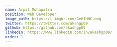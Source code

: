 ```yaml
---
name: Arpit Mohapatra
position: Web Developer
image_path: https://i.imgur.com/GeH1HHC.png
twitter: https://twitter.com/akahgp09
github: https://github.com/akashgp09
linkedIn: https://www.linkedin.com/in/akashgp09/
order: 1
---
```

